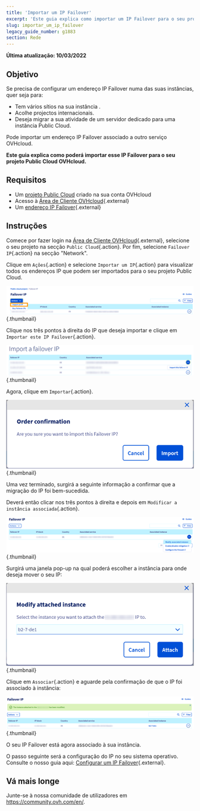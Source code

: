 ```yaml
---
title: 'Importar um IP Failover'
excerpt: 'Este guia explica como importar um IP Failover para o seu projeto Public Cloud OVH.'
slug: importar_um_ip_failover
legacy_guide_number: g1883
section: Rede
---
```


**Última atualização: 10/03/2022**

## Objetivo

Se precisa de configurar um endereço IP Failover numa das suas instâncias, quer seja para:

- Tem vários sítios na sua instância . 
- Acolhe projectos internacionais.
- Deseja migrar a sua atividade de um servidor dedicado para uma instância Public Cloud.

Pode importar um endereço IP Failover associado a outro serviço OVHcloud.

**Este guia explica como poderá importar esse IP Failover para o seu projeto Public Cloud OVHcloud.**

## Requisitos

- Um [projeto Public Cloud](https://www.ovhcloud.com/pt/public-cloud/) criado na sua conta OVHcloud
- Acesso à [Área de Cliente OVHcloud](https://www.ovh.com/auth/?action=gotomanager&from=https://www.ovh.pt/&ovhSubsidiary=pt){.external}
- Um [endereço IP Failover](https://www.ovhcloud.com/pt/bare-metal/ip/){.external}

## Instruções

Comece por fazer login na [Área de Cliente OVHcloud](https://www.ovh.pt/auth/?action=gotomanager){.external}, selecione o seu projeto na secção `Public Cloud`{.action}. Por fim, selecione `Failover IP`{.action} na secção "Network".

Clique em `Ações`{.action} e selecione `Importar um IP`{.action} para visualizar todos os endereços IP que podem ser importados para o seu projeto Public Cloud.

![Secção IP](images/import1.png){.thumbnail}

Clique nos três pontos à direita do IP que deseja importar e clique em `Importar este IP Failover`{.action}.

![Importar IP Failover](images/import2.png){.thumbnail}

Agora, clique em `Importar`{.action}.

![Importar IP Failover](images/importconfirm.png){.thumbnail}

Uma vez terminado, surgirá a seguinte informação a confirmar que a migração do IP foi bem-sucedida.

Deverá então clicar nos três pontos à direita e depois em `Modificar a instância associada`{.action}.

![Importar IP Failover](images/modifyinstance.png){.thumbnail}

Surgirá uma janela pop-up na qual poderá escolher a instância para onde deseja mover o seu IP:

![Importar IP Failover](images/modifyinstance1.png){.thumbnail}

Clique em `Associar`{.action} e aguarde pela confirmação de que o IP foi associado à instância:

![Importar IP Failover](images/modifycompleted.png){.thumbnail}

O seu IP Failover está agora associado à sua instância.

O passo seguinte será a configuração do IP no seu sistema operativo. Consulte o nosso guia aqui: [Configurar um IP Failover](https://docs.ovh.com/pt/public-cloud/configurer-une-ip-failover/){.external}.

## Vá mais longe

Junte-se à nossa comunidade de utilizadores em <https://community.ovh.com/en/>.